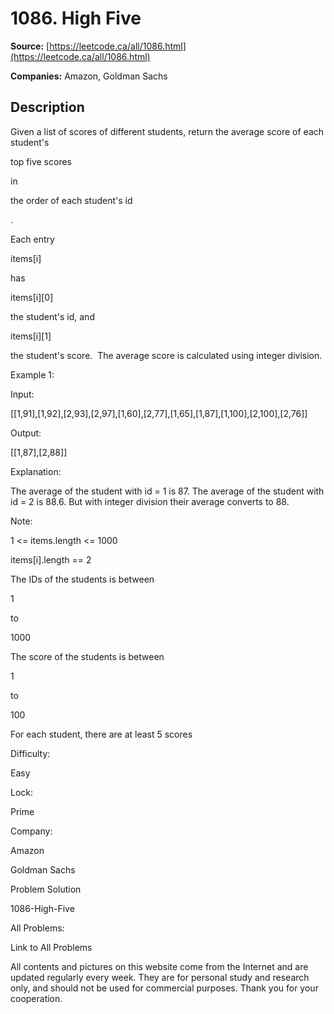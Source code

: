 # 1086. High Five

**Source:** [https://leetcode.ca/all/1086.html](https://leetcode.ca/all/1086.html)

**Companies:** Amazon, Goldman Sachs

## Description

Given a list of scores of different students, return the average score of each student's

top five scores

in

the order of each student's id

.

Each entry

items[i]

has

items[i][0]

the student's id, and

items[i][1]

the student's score.  The average score is calculated
        using integer division.

Example 1:

Input:

[[1,91],[1,92],[2,93],[2,97],[1,60],[2,77],[1,65],[1,87],[1,100],[2,100],[2,76]]

Output:

[[1,87],[2,88]]

Explanation:

The average of the student with id = 1 is 87.
The average of the student with id = 2 is 88.6. But with integer division their average converts to 88.

Note:

1 <= items.length <= 1000

items[i].length == 2

The IDs of the students is between

1

to

1000

The score of the students is between

1

to

100

For each student, there are at least 5 scores

Difficulty:

Easy

Lock:

Prime

Company:

Amazon

Goldman Sachs

Problem Solution

1086-High-Five

All Problems:

Link to All Problems

All contents and pictures on this website come from the Internet and are updated regularly every week. They are for personal study and research only, and should not be used for commercial purposes. Thank you for your cooperation.

